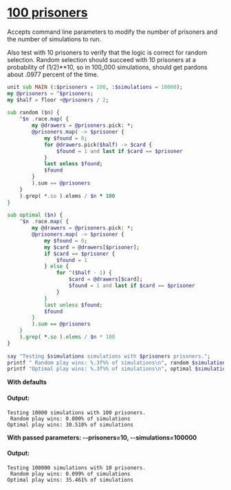 [1]: https://rosettacode.org/wiki/100_prisoners

# [100 prisoners][1]

Accepts command line parameters to modify the number of prisoners and the number of simulations to run.



Also test with 10 prisoners to verify that the logic is correct for random selection. Random selection should succeed with 10 prisoners at a probability of (1/2)\*\*10, so in 100\_000 simulations, should get pardons about .0977 percent of the time.

```raku
unit sub MAIN (:$prisoners = 100, :$simulations = 10000);
my @prisoners = ^$prisoners;
my $half = floor +@prisoners / 2;
 
sub random ($n) {
    ^$n .race.map( {
        my @drawers = @prisoners.pick: *;
        @prisoners.map( -> $prisoner {
            my $found = 0;
            for @drawers.pick($half) -> $card {
                $found = 1 and last if $card == $prisoner
            }
            last unless $found;
            $found
        }
        ).sum == @prisoners
    }
    ).grep( *.so ).elems / $n * 100
}
 
sub optimal ($n) {
    ^$n .race.map( {
        my @drawers = @prisoners.pick: *;
        @prisoners.map( -> $prisoner {
            my $found = 0;
            my $card = @drawers[$prisoner];
            if $card == $prisoner {
                $found = 1
            } else {
                for ^($half - 1) {
                    $card = @drawers[$card];
                    $found = 1 and last if $card == $prisoner
                }
            }
            last unless $found;
            $found
        }
        ).sum == @prisoners
    }
    ).grep( *.so ).elems / $n * 100
}
 
say "Testing $simulations simulations with $prisoners prisoners.";
printf " Random play wins: %.3f%% of simulations\n", random $simulations;
printf "Optimal play wins: %.3f%% of simulations\n", optimal $simulations;
```


**With defaults**


#### Output:
```
Testing 10000 simulations with 100 prisoners.
 Random play wins: 0.000% of simulations
Optimal play wins: 30.510% of simulations
```


**With passed parameters: --prisoners=10, --simulations=100000**


#### Output:
```
Testing 100000 simulations with 10 prisoners.
 Random play wins: 0.099% of simulations
Optimal play wins: 35.461% of simulations
```
